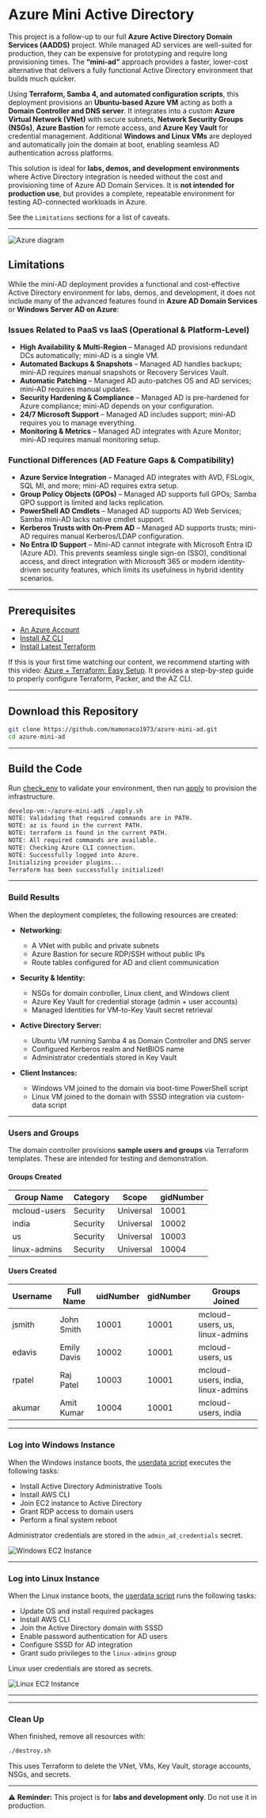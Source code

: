 # Azure Mini Active Directory

This project is a follow-up to our full **Azure Active Directory Domain Services (AADDS)** project. While managed AD services are well-suited for production, they can be expensive for prototyping and require long provisioning times. The **“mini-ad”** approach provides a faster, lower-cost alternative that delivers a fully functional Active Directory environment that builds much quicker.

Using **Terraform, Samba 4, and automated configuration scripts**, this deployment provisions an **Ubuntu-based Azure VM** acting as both a **Domain Controller and DNS server**. It integrates into a custom **Azure Virtual Network (VNet)** with secure subnets, **Network Security Groups (NSGs)**, **Azure Bastion** for remote access, and **Azure Key Vault** for credential management. Additional **Windows and Linux VMs** are deployed and automatically join the domain at boot, enabling seamless AD authentication across platforms.  

This solution is ideal for **labs, demos, and development environments** where Active Directory integration is needed without the cost and provisioning time of Azure AD Domain Services. It is **not intended for production use**, but provides a complete, repeatable environment for testing AD-connected workloads in Azure.  

See the `Limitations` sections for a list of caveats.

---

![Azure diagram](azure-mini-directory.png)


## Limitations  

While the mini-AD deployment provides a functional and cost-effective Active Directory environment for labs, demos, and development, it does not include many of the advanced features found in **Azure AD Domain Services** or **Windows Server AD on Azure**:  

### Issues Related to PaaS vs IaaS (Operational & Platform-Level)  
- **High Availability & Multi-Region** – Managed AD provisions redundant DCs automatically; mini-AD is a single VM.  
- **Automated Backups & Snapshots** – Managed AD handles backups; mini-AD requires manual snapshots or Recovery Services Vault.  
- **Automatic Patching** – Managed AD auto-patches OS and AD services; mini-AD requires manual updates.  
- **Security Hardening & Compliance** – Managed AD is pre-hardened for Azure compliance; mini-AD depends on your configuration.  
- **24/7 Microsoft Support** – Managed AD includes support; mini-AD requires you to manage everything.  
- **Monitoring & Metrics** – Managed AD integrates with Azure Monitor; mini-AD requires manual monitoring setup.  

### Functional Differences (AD Feature Gaps & Compatibility)  
- **Azure Service Integration** – Managed AD integrates with AVD, FSLogix, SQL MI, and more; mini-AD requires extra setup.  
- **Group Policy Objects (GPOs)** – Managed AD supports full GPOs; Samba GPO support is limited and lacks replication.  
- **PowerShell AD Cmdlets** – Managed AD supports AD Web Services; Samba mini-AD lacks native cmdlet support.  
- **Kerberos Trusts with On-Prem AD** – Managed AD supports trusts; mini-AD requires manual Kerberos/LDAP configuration.  
- **No Entra ID Support** – Mini-AD cannot integrate with Microsoft Entra ID (Azure AD). This prevents seamless single sign-on (SSO), conditional access, and direct integration with Microsoft 365 or modern identity-driven security features, which limits its usefulness in hybrid identity scenarios.  

---

## Prerequisites  

* [An Azure Account](https://portal.azure.com/)
* [Install AZ CLI](https://learn.microsoft.com/en-us/cli/azure/install-azure-cli) 
* [Install Latest Terraform](https://developer.hashicorp.com/terraform/install)

If this is your first time watching our content, we recommend starting with this video: [Azure + Terraform: Easy Setup](https://www.youtube.com/watch?v=wwi3kVgYNOk). It provides a step-by-step guide to properly configure Terraform, Packer, and the AZ CLI.

---

## Download this Repository  

```bash
git clone https://github.com/mamonaco1973/azure-mini-ad.git
cd azure-mini-ad
```  

---

## Build the Code  

Run [check_env](check_env.sh) to validate your environment, then run [apply](apply.sh) to provision the infrastructure.  

```bash
develop-vm:~/azure-mini-ad$ ./apply.sh
NOTE: Validating that required commands are in PATH.
NOTE: az is found in the current PATH.
NOTE: terraform is found in the current PATH.
NOTE: All required commands are available.
NOTE: Checking Azure CLI connection.
NOTE: Successfully logged into Azure.
Initializing provider plugins...
Terraform has been successfully initialized!
```  

---

### Build Results  

When the deployment completes, the following resources are created:  

- **Networking:**  
  - A VNet with public and private subnets  
  - Azure Bastion for secure RDP/SSH without public IPs  
  - Route tables configured for AD and client communication  

- **Security & Identity:**  
  - NSGs for domain controller, Linux client, and Windows client  
  - Azure Key Vault for credential storage (admin + user accounts)  
  - Managed Identities for VM-to-Key Vault secret retrieval  

- **Active Directory Server:**  
  - Ubuntu VM running Samba 4 as Domain Controller and DNS server  
  - Configured Kerberos realm and NetBIOS name  
  - Administrator credentials stored in Key Vault  

- **Client Instances:**  
  - Windows VM joined to the domain via boot-time PowerShell script  
  - Linux VM joined to the domain with SSSD integration via custom-data script  

---

### Users and Groups  

The domain controller provisions **sample users and groups** via Terraform templates. These are intended for testing and demonstration.  

#### Groups Created  

| Group Name    | Category  | Scope     | gidNumber |
|---------------|-----------|----------|-----------|
| mcloud-users  | Security  | Universal | 10001 |
| india         | Security  | Universal | 10002 |
| us            | Security  | Universal | 10003 |
| linux-admins  | Security  | Universal | 10004 |

#### Users Created  

| Username | Full Name   | uidNumber | gidNumber | Groups Joined                    |
|----------|-------------|-----------|-----------|----------------------------------|
| jsmith   | John Smith  | 10001     | 10001     | mcloud-users, us, linux-admins   |
| edavis   | Emily Davis | 10002     | 10001     | mcloud-users, us                 |
| rpatel   | Raj Patel   | 10003     | 10001     | mcloud-users, india, linux-admins|
| akumar   | Amit Kumar  | 10004     | 10001     | mcloud-users, india              |

---

### Log into Windows Instance  

When the Windows instance boots, the [userdata script](02-servers/scripts/userdata.ps1) executes the following tasks:  

- Install Active Directory Administrative Tools  
- Install AWS CLI  
- Join EC2 instance to Active Directory  
- Grant RDP access to domain users  
- Perform a final system reboot  

Administrator credentials are stored in the `admin_ad_credentials` secret.

![Windows EC2 Instance](windows.png)

---

### Log into Linux Instance  

When the Linux instance boots, the [userdata script](02-servers/scripts/userdata.sh) runs the following tasks:  

- Update OS and install required packages  
- Install AWS CLI  
- Join the Active Directory domain with SSSD  
- Enable password authentication for AD users  
- Configure SSSD for AD integration  
- Grant sudo privileges to the `linux-admins` group  

Linux user credentials are stored as secrets.

![Linux EC2 Instance](linux.png)

---


---

### Clean Up  

When finished, remove all resources with:  

```bash
./destroy.sh
```  

This uses Terraform to delete the VNet, VMs, Key Vault, storage accounts, NSGs, and secrets.  

---

⚠️ **Reminder:** This project is for **labs and development only**. Do not use it in production.  
